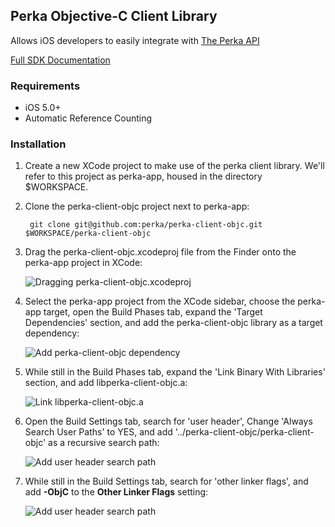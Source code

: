 ## Perka Objective-C Client Library

Allows iOS developers to easily integrate with [The Perka API](https://getperka.com/developer/)

[Full SDK Documentation](http://perka.github.com/perka-client-objc/classes.html)

### Requirements
* iOS 5.0+
* Automatic Reference Counting

### Installation

1. Create a new XCode project to make use of the perka client library.  We'll refer to this project as perka-app, housed in the directory $WORKSPACE.

2. Clone the perka-client-objc project next to perka-app:

        git clone git@github.com:perka/perka-client-objc.git $WORKSPACE/perka-client-objc

3. Drag the perka-client-objc.xcodeproj file from the Finder onto the perka-app project in XCode:

   ![Dragging perka-client-objc.xcodeproj](https://raw.github.com/perka/perka-client-objc/master/docs/screen1.jpg)
   
4. Select the perka-app project from the XCode sidebar, choose the perka-app target, open the Build Phases tab, expand the 'Target Dependencies' section, and add the perka-client-objc library as a target dependency:

    ![Add perka-client-objc dependency](https://raw.github.com/perka/perka-client-objc/master/docs/screen2.jpg)
       
5. While still in the Build Phases tab, expand the 'Link Binary With Libraries' section, and add libperka-client-objc.a:
	
	![Link libperka-client-objc.a](https://raw.github.com/perka/perka-client-objc/master/docs/screen3.jpg)
	
6. Open the Build Settings tab, search for 'user header', Change 'Always Search User Paths' to YES, and add '../perka-client-objc/perka-client-objc' as a recursive search path:
  
    ![Add user header search path](https://raw.github.com/perka/perka-client-objc/master/docs/screen4.jpg)

7. While still in the Build Settings tab, search for 'other linker flags', and add __-ObjC__ to the **Other Linker Flags** setting:

    ![Add user header search path](https://raw.github.com/perka/perka-client-objc/master/docs/screen5.jpg)
 
   